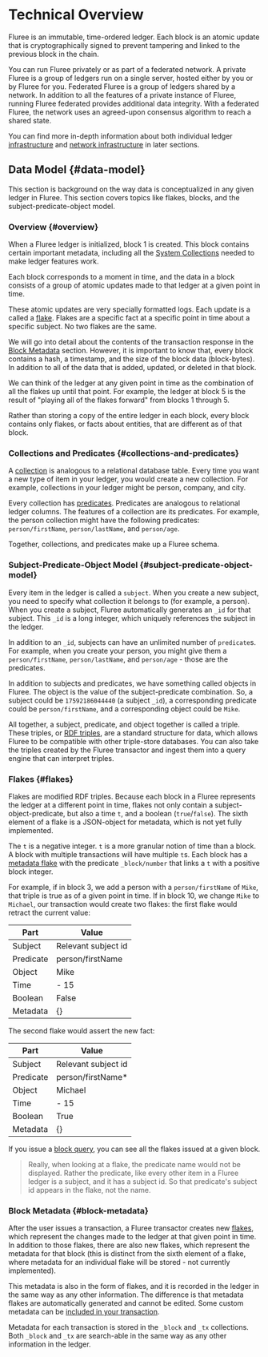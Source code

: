# Technical Overview

Fluree is an immutable, time-ordered ledger.
Each block is an atomic update that is cryptographically signed to prevent tampering and linked
to the previous block in the chain.

You can run Fluree privately or as part of a federated network.
A private Fluree is a group of ledgers run on a single server, hosted either by you or by Fluree
for you.
Federated Fluree is a group of ledgers shared by a network. In addition to all the features of a
private instance of Fluree, running Fluree federated provides additional data integrity. With a
federated Fluree, the network uses an agreed-upon consensus algorithm to reach a shared state.  

You can find more in-depth information about both individual ledger
[infrastructure](/concepts/infrastructure/file_system.md) and
[network infrastructure](/concepts/infrastructure/network_infrastructure.md) in later sections.

## Data Model {#data-model}

This section is background on the way data is conceptualized in any given ledger in Fluree.
This section covers topics like flakes, blocks, and the subject-predicate-object model.

### Overview {#overview}

When a Fluree ledger is initialized, block 1 is created. This block contains certain important
metadata, including all the [System Collections](/concepts/infrastructure/system_collections.md)
needed to make ledger features work.

Each block corresponds to a moment in time, and the data in a block consists of a group of atomic
updates made to that ledger at a given point in time.

These atomic updates are very specially formatted logs. Each update is a called a [flake](#flakes).
Flakes are a specific fact at a specific point in time about a specific subject. No two flakes are the
same.

We will go into detail about the contents of the transaction response in the
[Block Metadata](#block-metadata) section. However, it is important to know that, every block
contains a hash, a timestamp, and the size of the block data (block-bytes).
In addition to all of the data that is added, updated, or deleted in that block.

We can think of the ledger at any given point in time as the combination of all the flakes up until
that point. For example, the ledger at block 5 is the result of "playing all of the flakes forward"
from blocks 1 through 5.

Rather than storing a copy of the entire ledger in each block, every block contains only flakes, or
facts about entities, that are different as of that block.

### Collections and Predicates {#collections-and-predicates}

A [collection](/overview/schema/collections.mdx) is analogous to a relational database table.
Every time you want a new type of item in your ledger, you would create a new collection.
For example, collections in your ledger might be person, company, and city.

Every collection has [predicates](/overview/schema/predicates.mdx). Predicates are analogous to
relational ledger columns. The features of a collection are its predicates. For example, the person
collection might have the following predicates: `person/firstName`, `person/lastName`,
and `person/age`.

Together, collections, and predicates make up a Fluree schema.

### Subject-Predicate-Object Model {#subject-predicate-object-model}

Every item in the ledger is called a `subject`. When you create a new subject, you need to specify
what collection it belongs to (for example, a person). When you create a subject, Fluree
automatically generates an `_id` for that subject. This `_id` is a long integer, which uniquely
references the subject in the ledger.

In addition to an `_id`, subjects can have an unlimited number of `predicate`s.
For example, when you create your person, you might give them a
`person/firstName`, `person/lastName`, and `person/age` - those are the predicates.

In addition to subjects and predicates, we have something called objects in Fluree.
The object is the value of the subject-predicate combination.
So, a subject could be `17592186044440` (a subject `_id`), a corresponding predicate could
be `person/firstName`, and a corresponding object could be `Mike`.

All together, a subject, predicate, and object together is called a triple.
These triples, or [RDF triples](https://www.w3.org/TR/rdf-concepts/), are a standard structure for
data, which allows Fluree to be compatible with other triple-store databases.
You can also take the triples created by the Fluree transactor and ingest them into a query engine
that can interpret triples.

### Flakes {#flakes}

Flakes are modified RDF triples. Because each block in a Fluree represents the ledger at a different
point in time, flakes not only contain a subject-object-predicate, but also a time `t`, and a
boolean (`true`/`false`). The sixth element of a flake is a JSON-object for metadata, which is not yet
fully implemented.

The `t` is a negative integer. `t` is a more granular notion of time than a block. A block with multiple
transactions will have multiple `t`s. Each block has a [metadata flake](#block-metadata) with the
predicate `_block/number` that links a `t` with a positive block integer.

For example, if in block 3, we add a person with a `person/firstName` of `Mike`, that triple is true
as of a given point in time. If in block 10, we change `Mike` to `Michael`, our transaction would
create two flakes: the first flake would retract the current value:

Part | Value
-- | ---
Subject | Relevant subject id
Predicate | person/firstName
Object | Mike
Time | - 15
Boolean | False
Metadata | {}

The second flake would assert the new fact:

Part | Value
-- | ---
Subject | Relevant subject id
Predicate | person/firstName*
Object | Michael
Time | - 15
Boolean | True
Metadata | {}

If you issue a [block query](/overview/query/block_query.mdx), you can see all the flakes issued at
a given block.  

> Really, when looking at a flake, the predicate name would not be displayed.
> Rather the predicate, like every other item in a Fluree ledger is a subject, and it has a subject id.
> So that predicate's subject id appears in the flake, not the name.

### Block Metadata {#block-metadata}

After the user issues a transaction, a Fluree transactor creates new [flakes](#flakes), which
represent the changes made to the ledger at that given point in time.
In addition to those flakes, there are also new flakes, which represent the metadata for that block
(this is distinct from the sixth element of a flake, where metadata for an individual flake will be
stored - not currently implemented).

This metadata is also in the form of flakes, and it is recorded in the ledger in the same way as any
other information. The difference is that metadata flakes are automatically generated and cannot
be edited. Some custom metadata can be
[included in your transaction](overview/transact/basics.md#adding-custom-metadata).

Metadata for each transaction is stored in the `_block` and `_tx` collections.
Both `_block` and `_tx` are search-able in the same way as any other information in the ledger.
